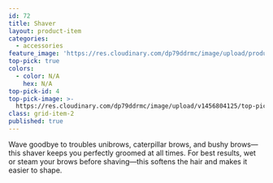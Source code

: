 ```yaml
---
id: 72
title: Shaver
layout: product-item
categories:
  - accessories
feature_image: 'https://res.cloudinary.com/dp79ddrmc/image/upload/products/shaver.jpg'
top-pick: true
colors:
  - color: N/A
    hex: N/A
top-pick-id: 4
top-pick-image: >-
  https://res.cloudinary.com/dp79ddrmc/image/upload/v1456804125/top-pick/shaver.jpg
class: grid-item-2
published: true
---
```

Wave goodbye to troubles unibrows, caterpillar brows, and bushy brows—this shaver keeps you perfectly groomed at all times. For best results, wet or steam your brows before shaving—this softens the hair and makes it easier to shape.
